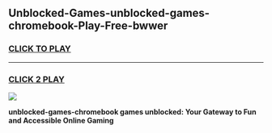 
## Unblocked-Games-unblocked-games-chromebook-Play-Free-bwwer
<h3>
<a href="https://premium76.site?title=unblocked-games-chromebook&ref=15A">CLICK TO PLAY</a></h3>
<hr>

<h3>
<a href="https://premium76.site?title=unblocked-games-chromebook&ref=15A">CLICK 2 PLAY</a>
  
</h3>

<a href="https://premium76.site?title=unblocked-games-chromebook&ref=15A"><img src="https://clearcache.store/games.png"></a>


**unblocked-games-chromebook games unblocked: Your Gateway to Fun and Accessible Online Gaming**
